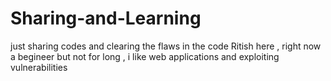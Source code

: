 # Sharing-and-Learning
just sharing codes and clearing the flaws in the code
Ritish here , right now a begineer but not for long , i like web applications and exploiting vulnerabilities
